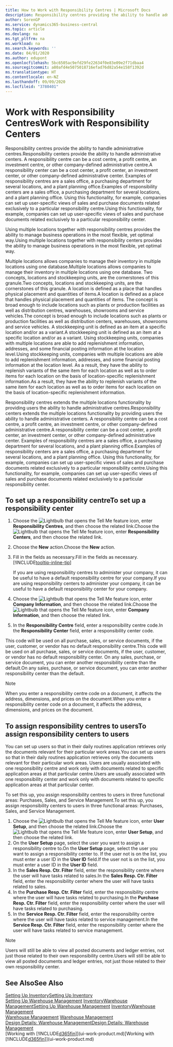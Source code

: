 ```yaml
---
title: How to Work with Responsibility Centres | Microsoft Docs
description: Responsibility centres providing the ability to handle administrative centres. A responsibility centre can be a cost centre, a profit centre, an investment centre, or other company-defined administrative centre.
author: SorenGP
ms.service: dynamics365-business-central
ms.topic: article
ms.devlang: na
ms.tgt_pltfrm: na
ms.workload: na
ms.search.keywords: ''
ms.date: 04/01/2020
ms.author: edupont
ms.openlocfilehash: 5bc6505ac9efd29fe22634f0e83e09e2f71dbaa4
ms.sourcegitcommit: a80afd4e5075018716efad76d82a54e158f1392d
ms.translationtype: HT
ms.contentlocale: en-NZ
ms.lasthandoff: 09/09/2020
ms.locfileid: "3780401"
---
```

# <a name="work-with-responsibility-centers"></a><span data-ttu-id="47343-104">Work with Responsibility Centres</span><span class="sxs-lookup"><span data-stu-id="47343-104">Work with Responsibility Centers</span></span>
<span data-ttu-id="47343-105">Responsibility centres provide the ability to handle administrative centres.</span><span class="sxs-lookup"><span data-stu-id="47343-105">Responsibility centers provide the ability to handle administrative centers.</span></span> <span data-ttu-id="47343-106">A responsibility centre can be a cost centre, a profit centre, an investment centre, or other company-defined administrative centre.</span><span class="sxs-lookup"><span data-stu-id="47343-106">A responsibility center can be a cost center, a profit center, an investment center, or other company-defined administrative center.</span></span> <span data-ttu-id="47343-107">Examples of responsibility centres are a sales office, a purchasing department for several locations, and a plant planning office.</span><span class="sxs-lookup"><span data-stu-id="47343-107">Examples of responsibility centers are a sales office, a purchasing department for several locations, and a plant planning office.</span></span> <span data-ttu-id="47343-108">Using this functionality, for example, companies can set up user-specific views of sales and purchase documents related exclusively to a particular responsibility centre.</span><span class="sxs-lookup"><span data-stu-id="47343-108">Using this functionality, for example, companies can set up user-specific views of sales and purchase documents related exclusively to a particular responsibility center.</span></span>  

<span data-ttu-id="47343-109">Using multiple locations together with responsibility centres provides the ability to manage business operations in the most flexible, yet optimal way.</span><span class="sxs-lookup"><span data-stu-id="47343-109">Using multiple locations together with responsibility centers provides the ability to manage business operations in the most flexible, yet optimal way.</span></span>

<span data-ttu-id="47343-110">Multiple locations allows companies to manage their inventory in multiple locations using one database.</span><span class="sxs-lookup"><span data-stu-id="47343-110">Multiple locations allows companies to manage their inventory in multiple locations using one database.</span></span> <span data-ttu-id="47343-111">Two concepts, locations and stockkeeping units, are the cornerstones of this granule.</span><span class="sxs-lookup"><span data-stu-id="47343-111">Two concepts, locations and stockkeeping units, are the cornerstones of this granule.</span></span> <span data-ttu-id="47343-112">A location is defined as a place that handles physical placement and quantities of items.</span><span class="sxs-lookup"><span data-stu-id="47343-112">A location is defined as a place that handles physical placement and quantities of items.</span></span> <span data-ttu-id="47343-113">The concept is broad enough to include locations such as plants or production facilities as well as distribution centres, warehouses, showrooms and service vehicles.</span><span class="sxs-lookup"><span data-stu-id="47343-113">The concept is broad enough to include locations such as plants or production facilities as well as distribution centers, warehouses, showrooms and service vehicles.</span></span> <span data-ttu-id="47343-114">A stockkeeping unit is defined as an item at a specific location and/or as a variant.</span><span class="sxs-lookup"><span data-stu-id="47343-114">A stockkeeping unit is defined as an item at a specific location and/or as a variant.</span></span> <span data-ttu-id="47343-115">Using stockkeeping units, companies with multiple locations are able to add replenishment information, addresses, and some financial posting information at the location level.</span><span class="sxs-lookup"><span data-stu-id="47343-115">Using stockkeeping units, companies with multiple locations are able to add replenishment information, addresses, and some financial posting information at the location level.</span></span> <span data-ttu-id="47343-116">As a result, they have the ability to replenish variants of the same item for each location as well as to order items for each location on the basis of location-specific replenishment information.</span><span class="sxs-lookup"><span data-stu-id="47343-116">As a result, they have the ability to replenish variants of the same item for each location as well as to order items for each location on the basis of location-specific replenishment information.</span></span>  

<span data-ttu-id="47343-117">Responsibility centres extends the multiple locations functionality by providing users the ability to handle administrative centres.</span><span class="sxs-lookup"><span data-stu-id="47343-117">Responsibility centers extends the multiple locations functionality by providing users the ability to handle administrative centers.</span></span> <span data-ttu-id="47343-118">A responsibility centre can be a cost centre, a profit centre, an investment centre, or other company-defined administrative centre.</span><span class="sxs-lookup"><span data-stu-id="47343-118">A responsibility center can be a cost center, a profit center, an investment center, or other company-defined administrative center.</span></span> <span data-ttu-id="47343-119">Examples of responsibility centres are a sales office, a purchasing department for several locations, and a plant planning office.</span><span class="sxs-lookup"><span data-stu-id="47343-119">Examples of responsibility centers are a sales office, a purchasing department for several locations, and a plant planning office.</span></span> <span data-ttu-id="47343-120">Using this functionality, for example, companies can set up user-specific views of sales and purchase documents related exclusively to a particular responsibility centre.</span><span class="sxs-lookup"><span data-stu-id="47343-120">Using this functionality, for example, companies can set up user-specific views of sales and purchase documents related exclusively to a particular responsibility center.</span></span>

## <a name="to-set-up-a-responsibility-center"></a><span data-ttu-id="47343-121">To set up a responsibility centre</span><span class="sxs-lookup"><span data-stu-id="47343-121">To set up a responsibility center</span></span>  
1.  <span data-ttu-id="47343-122">Choose the ![Lightbulb that opens the Tell Me feature](media/ui-search/search_small.png "Tell me what you want to do") icon, enter **Responsibility Centres**, and then choose the related link.</span><span class="sxs-lookup"><span data-stu-id="47343-122">Choose the ![Lightbulb that opens the Tell Me feature](media/ui-search/search_small.png "Tell me what you want to do") icon, enter **Responsibility Centers**, and then choose the related link.</span></span>  
2.  <span data-ttu-id="47343-123">Choose the **New** action.</span><span class="sxs-lookup"><span data-stu-id="47343-123">Choose the **New** action.</span></span>  
3.  <span data-ttu-id="47343-124">Fill in the fields as necessary.</span><span class="sxs-lookup"><span data-stu-id="47343-124">Fill in the fields as necessary.</span></span> [!INCLUDE[tooltip-inline-tip](includes/tooltip-inline-tip_md.md)]  

    <span data-ttu-id="47343-125">If you are using responsibility centres to administer your company, it can be useful to have a default responsibility centre for your company.</span><span class="sxs-lookup"><span data-stu-id="47343-125">If you are using responsibility centers to administer your company, it can be useful to have a default responsibility center for your company.</span></span>
4. <span data-ttu-id="47343-126">Choose the ![Lightbulb that opens the Tell Me feature](media/ui-search/search_small.png "Tell me what you want to do") icon, enter **Company Information**, and then choose the related link.</span><span class="sxs-lookup"><span data-stu-id="47343-126">Choose the ![Lightbulb that opens the Tell Me feature](media/ui-search/search_small.png "Tell me what you want to do") icon, enter **Company Information**, and then choose the related link.</span></span>
5. <span data-ttu-id="47343-127">In the **Responsibility Centre** field, enter a responsibility centre code.</span><span class="sxs-lookup"><span data-stu-id="47343-127">In the **Responsibility Center** field, enter a responsibility center code.</span></span>

<span data-ttu-id="47343-128">This code will be used on all purchase, sales, or service documents, if the user, customer, or vendor has no default responsibility centre.</span><span class="sxs-lookup"><span data-stu-id="47343-128">This code will be used on all purchase, sales, or service documents, if the user, customer, or vendor has no default responsibility center.</span></span> <span data-ttu-id="47343-129">On any sales, purchase, or service document, you can enter another responsibility centre than the default.</span><span class="sxs-lookup"><span data-stu-id="47343-129">On any sales, purchase, or service document, you can enter another responsibility center than the default.</span></span>

> [!NOTE]  
>  <span data-ttu-id="47343-130">When you enter a responsibility centre code on a document, it affects the address, dimensions, and prices on the document.</span><span class="sxs-lookup"><span data-stu-id="47343-130">When you enter a responsibility center code on a document, it affects the address, dimensions, and prices on the document.</span></span>  

## <a name="to-assign-responsibility-centers-to-users"></a><span data-ttu-id="47343-131">To assign responsibility centres to users</span><span class="sxs-lookup"><span data-stu-id="47343-131">To assign responsibility centers to users</span></span>  
<span data-ttu-id="47343-132">You can set up users so that in their daily routines application retrieves only the documents relevant for their particular work areas.</span><span class="sxs-lookup"><span data-stu-id="47343-132">You can set up users so that in their daily routines application retrieves only the documents relevant for their particular work areas.</span></span> <span data-ttu-id="47343-133">Users are usually associated with one responsibility centre and work only with documents related to specific application areas at that particular centre.</span><span class="sxs-lookup"><span data-stu-id="47343-133">Users are usually associated with one responsibility center and work only with documents related to specific application areas at that particular center.</span></span>  

<span data-ttu-id="47343-134">To set this up, you assign responsibility centres to users in three functional areas: Purchases, Sales, and Service Management.</span><span class="sxs-lookup"><span data-stu-id="47343-134">To set this up, you assign responsibility centers to users in three functional areas: Purchases, Sales, and Service Management.</span></span>  

1.  <span data-ttu-id="47343-135">Choose the ![Lightbulb that opens the Tell Me feature](media/ui-search/search_small.png "Tell me what you want to do") icon, enter **User Setup**, and then choose the related link.</span><span class="sxs-lookup"><span data-stu-id="47343-135">Choose the ![Lightbulb that opens the Tell Me feature](media/ui-search/search_small.png "Tell me what you want to do") icon, enter **User Setup**, and then choose the related link.</span></span>  
2.  <span data-ttu-id="47343-136">On the **User Setup** page, select the user you want to assign a responsibility centre to.</span><span class="sxs-lookup"><span data-stu-id="47343-136">On the **User Setup** page, select the user you want to assign a responsibility center to.</span></span> <span data-ttu-id="47343-137">If the user not is on the list, you must enter a user ID in the **User ID** field.</span><span class="sxs-lookup"><span data-stu-id="47343-137">If the user not is on the list, you must enter a user ID in the **User ID** field.</span></span>  
3.  <span data-ttu-id="47343-138">In the **Sales Resp. Ctr. Filter** field, enter the responsibility centre where the user will have tasks related to sales.</span><span class="sxs-lookup"><span data-stu-id="47343-138">In the **Sales Resp. Ctr. Filter** field, enter the responsibility center where the user will have tasks related to sales.</span></span>  
4.  <span data-ttu-id="47343-139">In the **Purchase Resp. Ctr. Filter** field, enter the responsibility centre where the user will have tasks related to purchasing.</span><span class="sxs-lookup"><span data-stu-id="47343-139">In the **Purchase Resp. Ctr. Filter** field, enter the responsibility center where the user will have tasks related to purchasing.</span></span>  
5.  <span data-ttu-id="47343-140">In the **Service Resp. Ctr. Filter** field, enter the responsibility centre where the user will have tasks related to service management.</span><span class="sxs-lookup"><span data-stu-id="47343-140">In the **Service Resp. Ctr. Filter** field, enter the responsibility center where the user will have tasks related to service management.</span></span>  

> [!NOTE]  
>  <span data-ttu-id="47343-141">Users will still be able to view all posted documents and ledger entries, not just those related to their own responsibility centre.</span><span class="sxs-lookup"><span data-stu-id="47343-141">Users will still be able to view all posted documents and ledger entries, not just those related to their own responsibility center.</span></span>

## <a name="see-also"></a><span data-ttu-id="47343-142">See Also</span><span class="sxs-lookup"><span data-stu-id="47343-142">See Also</span></span>  
[<span data-ttu-id="47343-143">Setting Up Inventory</span><span class="sxs-lookup"><span data-stu-id="47343-143">Setting Up Inventory</span></span>](inventory-setup-inventory.md)  
<span data-ttu-id="47343-144">[Setting Up Warehouse Management](warehouse-setup-warehouse.md)
[Inventory](inventory-manage-inventory.md)[Warehouse Management](warehouse-manage-warehouse.md)</span><span class="sxs-lookup"><span data-stu-id="47343-144">[Setting Up Warehouse Management](warehouse-setup-warehouse.md)
[Inventory](inventory-manage-inventory.md)[Warehouse Management](warehouse-manage-warehouse.md)</span></span>  
<span data-ttu-id="47343-145">[Warehouse Management](warehouse-manage-warehouse.md)  </span><span class="sxs-lookup"><span data-stu-id="47343-145">[Warehouse Management](warehouse-manage-warehouse.md)  </span></span>  
[<span data-ttu-id="47343-146">Design Details: Warehouse Management</span><span class="sxs-lookup"><span data-stu-id="47343-146">Design Details: Warehouse Management</span></span>](design-details-warehouse-management.md)  
<span data-ttu-id="47343-147">[Working with [!INCLUDE[d365fin](includes/d365fin_md.md)]](ui-work-product.md)</span><span class="sxs-lookup"><span data-stu-id="47343-147">[Working with [!INCLUDE[d365fin](includes/d365fin_md.md)]](ui-work-product.md)</span></span>

